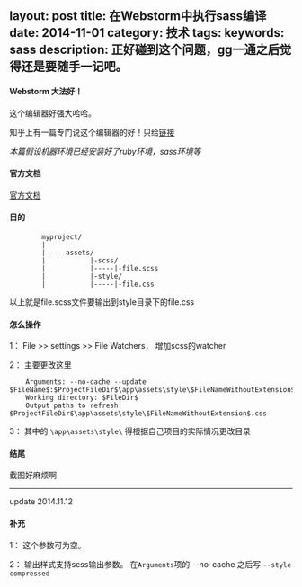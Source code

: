 layout: post
title: 在Webstorm中执行sass编译
date: 2014-11-01
category: 技术
tags: 
keywords: sass
description: 正好碰到这个问题，gg一通之后觉得还是要随手一记吧。
---

#### Webstorm 大法好！

这个编辑器好强大哈哈。

知乎上有一篇专门说这个编辑器的好！只给[链接](http://www.zhihu.com/question/20936155)

<!-- more -->

*本篇假设机器环境已经安装好了ruby环境，sass环境等*

#### 官方文档

[官方文档](http://www.jetbrains.com/webstorm/webhelp/transpiling-sass-less-and-scss-to-css.html)

#### 目的

			myproject/
			|
			|-----assets/
			|           |-scss/
			|           |-----|-file.scss 
			|           |-style/
			|           |-----|-file.css

以上就是file.scss文件要输出到style目录下的file.css


#### 怎么操作

1： File >>  settings >> File Watchers， 增加scss的watcher

2： 主要更改这里

		Arguments: --no-cache --update $FileName$:$ProjectFileDir$\app\assets\style\$FileNameWithoutExtension$.css
		Working directory: $FileDir$
		Output paths to refresh: $ProjectFileDir$\app\assets\style\$FileNameWithoutExtension$.css    

3： 
其中的 `\app\assets\style\` 得根据自己项目的实际情况更改目录


#### 结尾
截图好麻烦啊


-------
update 2014.11.12

#### 补充

1： 这个参数可为空。

2： 输出样式支持scss输出参数。 在`Arguments`项的 --no-cache 之后写 `--style compressed`
